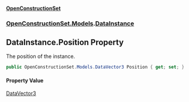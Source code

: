 #### [OpenConstructionSet](index.md 'index')
### [OpenConstructionSet.Models](index.md#OpenConstructionSet_Models 'OpenConstructionSet.Models').[DataInstance](Q639LdTdLKV33AGqgr4Bkw.md 'OpenConstructionSet.Models.DataInstance')
## DataInstance.Position Property
The position of the instance.  
```csharp
public OpenConstructionSet.Models.DataVector3 Position { get; set; }
```
#### Property Value
[DataVector3](V6n3XG_CfF2EM8PIpjDPDA.md 'OpenConstructionSet.Models.DataVector3')
